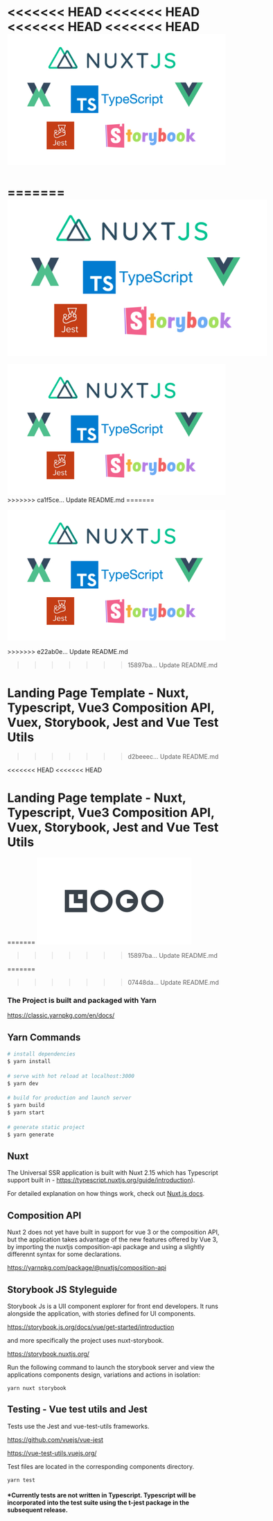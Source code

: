<<<<<<< HEAD
<<<<<<< HEAD
<<<<<<< HEAD
<<<<<<< HEAD
<img src="./git-images/landing-zone-logos.jpg">
=======
=======
<img src="./git-images/landing-zone-logos.jpg" style="max-width: 600px; display: block; margin: 0 auto;" />
=======
<div style="max-width: 600px; display: block; margin: 0 auto;">
  <img src="./git-images/landing-zone-logos.jpg" />
</div>
>>>>>>> ca1f5ce... Update README.md
=======
<p align="center">  
  <img src="./git-images/landing-zone-logos.jpg" />
</p>
>>>>>>> e22ab0e... Update README.md

>>>>>>> 15897ba... Update README.md
# Landing Page Template - Nuxt, Typescript, Vue3 Composition API, Vuex, Storybook, Jest and Vue Test Utils
>>>>>>> d2beeec... Update README.md

<<<<<<< HEAD
<<<<<<< HEAD
# Landing Page template - Nuxt, Typescript, Vue3 Composition API, Vuex, Storybook, Jest and Vue Test Utils
=======
<img src="./git-images/logo.svg" />
>>>>>>> 15897ba... Update README.md

=======
>>>>>>> 07448da... Update README.md
### The Project is built and packaged with Yarn

https://classic.yarnpkg.com/en/docs/

## Yarn Commands

```bash
# install dependencies
$ yarn install

# serve with hot reload at localhost:3000
$ yarn dev

# build for production and launch server
$ yarn build
$ yarn start

# generate static project
$ yarn generate
```

## Nuxt
The Universal SSR application is built with Nuxt 2.15 which has Typescript support built in - https://typescript.nuxtjs.org/guide/introduction).

For detailed explanation on how things work, check out [Nuxt.js docs](https://nuxtjs.org).

## Composition API
Nuxt 2 does not yet have built in support for vue 3 or the composition API, but the application takes advantage of the new features offered by Vue 3, by importing the nuxtjs composition-api package and using a slightly differennt syntax for some declarations.

https://yarnpkg.com/package/@nuxtjs/composition-api

## Storybook JS Styleguide
Storybook Js is a UII component explorer for front end developers. It runs alongside the application, with stories defined for UI components.

https://storybook.js.org/docs/vue/get-started/introduction

and more specifically the project uses nuxt-storybook.

https://storybook.nuxtjs.org/

Run the following command to launch the storybook server and view the applications components design, variations and actions in isolation:

```
yarn nuxt storybook
```
## Testing - Vue test utils and Jest

Tests use the Jest and vue-test-utils frameworks. 

https://github.com/vuejs/vue-jest

https://vue-test-utils.vuejs.org/

Test files are located in the corresponding components directory.

```
yarn test
```

#### *Currently tests are not written in Typescript. Typescript will be incorporated into the test suite using the t-jest package in the subsequent release.



